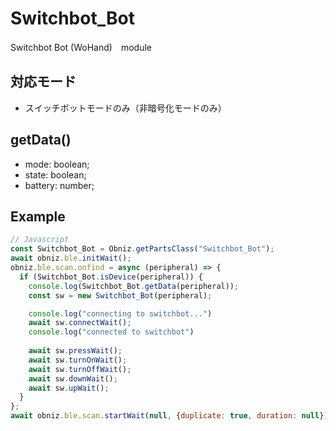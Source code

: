 # Switchbot_Bot

Switchbot Bot (WoHand)　module

## 対応モード

- スイッチボットモードのみ（非暗号化モードのみ）

## getData()

- mode: boolean;
- state: boolean;
- battery: number;

## Example

```javascript
// Javascript
const Switchbot_Bot = Obniz.getPartsClass("Switchbot_Bot");
await obniz.ble.initWait();
obniz.ble.scan.onfind = async (peripheral) => {
  if (Switchbot_Bot.isDevice(peripheral)) {
    console.log(Switchbot_Bot.getData(peripheral));
    const sw = new Switchbot_Bot(peripheral);

    console.log("connecting to switchbot...")
    await sw.connectWait();
    console.log("connected to switchbot")
    
    await sw.pressWait();
    await sw.turnOnWait();
    await sw.turnOffWait();
    await sw.downWait();
    await sw.upWait();
  }
};
await obniz.ble.scan.startWait(null, {duplicate: true, duration: null});
```
